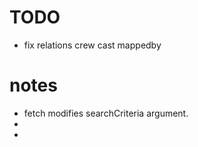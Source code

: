 # TODO

- fix relations crew cast mappedby

# notes

- fetch modifies searchCriteria argument.
-
-





